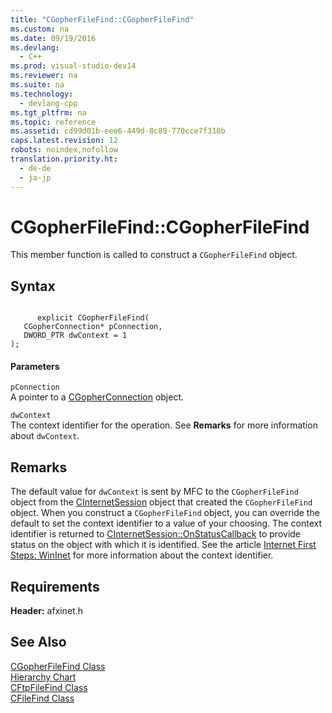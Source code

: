 ```yaml
---
title: "CGopherFileFind::CGopherFileFind"
ms.custom: na
ms.date: 09/19/2016
ms.devlang: 
  - C++
ms.prod: visual-studio-dev14
ms.reviewer: na
ms.suite: na
ms.technology: 
  - devlang-cpp
ms.tgt_pltfrm: na
ms.topic: reference
ms.assetid: cd99d01b-eee6-449d-8c89-770cce7f318b
caps.latest.revision: 12
robots: noindex,nofollow
translation.priority.ht: 
  - de-de
  - ja-jp
---
```

# CGopherFileFind::CGopherFileFind
This member function is called to construct a `CGopherFileFind` object.  
  
## Syntax  
  
```  
  
      explicit CGopherFileFind(  
   CGopherConnection* pConnection,  
   DWORD_PTR dwContext = 1   
);  
```  
  
#### Parameters  
 `pConnection`  
 A pointer to a [CGopherConnection](../vs140/CGopherConnection-Class.md) object.  
  
 `dwContext`  
 The context identifier for the operation. See **Remarks** for more information about `dwContext`.  
  
## Remarks  
 The default value for `dwContext` is sent by MFC to the `CGopherFileFind` object from the [CInternetSession](../vs140/CInternetSession-Class.md) object that created the `CGopherFileFind` object. When you construct a `CGopherFileFind` object, you can override the default to set the context identifier to a value of your choosing. The context identifier is returned to [CInternetSession::OnStatusCallback](../vs140/CInternetSession--OnStatusCallback.md) to provide status on the object with which it is identified. See the article [Internet First Steps: WinInet](../vs140/WinInet-Basics.md) for more information about the context identifier.  
  
## Requirements  
 **Header:** afxinet.h  
  
## See Also  
 [CGopherFileFind Class](../vs140/CGopherFileFind-Class.md)   
 [Hierarchy Chart](../vs140/Hierarchy-Chart.md)   
 [CFtpFileFind Class](../vs140/CFtpFileFind-Class.md)   
 [CFileFind Class](../vs140/CFileFind-Class.md)